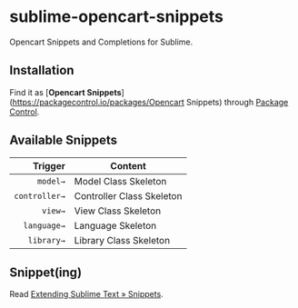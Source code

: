 # sublime-opencart-snippets

Opencart Snippets and Completions for Sublime.

## Installation

Find it as [**Opencart Snippets**](https://packagecontrol.io/packages/Opencart Snippets) through [Package Control](https://packagecontrol.io/).

## Available Snippets

| Trigger  			| Content 					|
| -----------------:| ------------------------- |
| `model→`   		| Model Class Skeleton 		|
| `controller→`  	| Controller Class Skeleton |
| `view→`  			| View Class Skeleton 		|
| `language→`  		| Language Skeleton 		|
| `library→` 		| Library Class Skeleton 	|


## Snippet(ing)

Read [Extending Sublime Text » Snippets](http://sublime-text-unofficial-documentation.readthedocs.org/en/latest/extensibility/snippets.html).